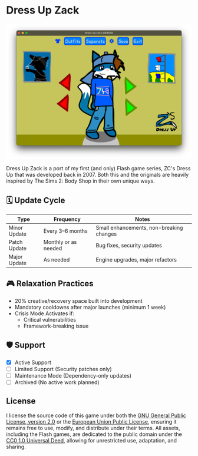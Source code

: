 # Dress Up Zack

![Screenshot](./screenshot.png)

Dress Up Zack is a port of my first (and only) Flash game series, ZC's Dress Up that was developed back in 2007. Both this and the originals are heavily inspired by The Sims 2: Body Shop in their own unique ways.

## 🗓️ Update Cycle

| Type         | Frequency            | Notes                                    |
| ------------ | -------------------- | ---------------------------------------- |
| Minor Update | Every 3–6 months     | Small enhancements, non-breaking changes |
| Patch Update | Monthly or as needed | Bug fixes, security updates              |
| Major Update | As needed            | Engine upgrades, major refactors      |

## 🎮 Relaxation Practices

* 20% creative/recovery space built into development
* Mandatory cooldowns after major launches (minimum 1 week)
* Crisis Mode Activates if:
  * Critical vulnerabilities
  * Framework-breaking issue

## 🛡️ Support

* [x] Active Support
* [ ] Limited Support (Security patches only)
* [ ] Maintenance Mode (Dependency-only updates)
* [ ] Archived (No active work planned)

## License

I license the source code of this game under both the [GNU General Public License, version 2.0](./LICENSE) or the [European Union Public License](./LICENSE_EUPL), ensuring it remains free to use, modify, and distribute under their terms. All assets, including the Flash games, are dedicated to the public domain under the [CC0 1.0 Universal Deed](./ASSET_LICENSE), allowing for unrestricted use, adaptation, and sharing.

